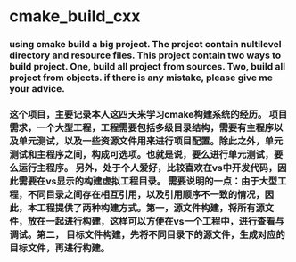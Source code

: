 # cmake_build_cxx
### using cmake build a big project. The project contain nultilevel directory and resource files. This project contain two ways to build project. One, build all project from sources. Two, build all project from objects. if there is any mistake, please give me your advice.  

### 这个项目，主要记录本人这四天来学习cmake构建系统的经历。 项目需求，一个大型工程，工程需要包括多级目录结构，需要有主程序以及单元测试，以及一些资源文件用来进行项目配置。除此之外，单元测试和主程序之间，构成可选项。也就是说，要么进行单元测试，要么运行主程序。 另外，处于个人爱好，比较喜欢在vs中开发代码，因此需要在vs显示的构建虚拟工程目录。  需要说明的一点：由于大型工程，不同目录之间存在相互引用，以及引用顺序不一致的情况，因此，本工程提供了两种构建方式。第一，源文件构建，将所有源文件，放在一起进行构建，这样可以方便在vs一个工程中，进行查看与调试。第二， 目标文件构建，先将不同目录下的源文件，生成对应的目标文件，再进行构建。
